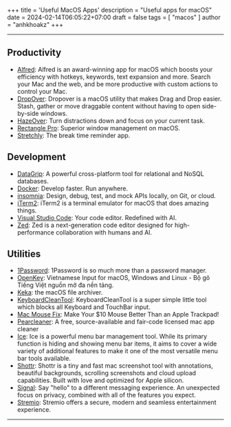 +++
title = 'Useful MacOS Apps'
description = "Useful apps for macOS"
date = 2024-02-14T06:05:22+07:00
draft = false
tags = [
"macos"
]
author = "anhkhoakz"
+++

---

## Productivity

- [Alfred](https://www.alfredapp.com/): Alfred is an award-winning app for macOS which boosts your efficiency with hotkeys, keywords, text expansion and more. Search your Mac and the web, and be more productive with custom actions to control your Mac.
- [DropOver](https://dropoverapp.com/): Dropover is a macOS utility that makes Drag and Drop easier. Stash, gather or move draggable content without having to open side-by-side windows.
- [HazeOver](https://hazeover.com/): Turn distractions down and focus on your current task.
- [Rectangle Pro](https://rectangleapp.com/pro): Superior window management on macOS.
- [Stretchly](https://github.com/hovancik/stretchly): The break time reminder app.

## Development

- [DataGrip](https://www.jetbrains.com/datagrip/): A powerful cross-platform tool for relational and NoSQL databases.
- [Docker](https://www.docker.com/): Develop faster. Run anywhere.
- [insomnia](https://insomnia.rest/): Design, debug, test, and mock APIs locally, on Git, or cloud.
- [iTerm2](https://github.com/gnachman/iTerm2): iTerm2 is a terminal emulator for macOS that does amazing things.
- [Visual Studio Code](https://code.visualstudio.com/): Your code editor. Redefined with AI.
- [Zed](https://github.com/zed-industries/zed): Zed is a next-generation code editor designed for high-performance collaboration with humans and AI.

## Utilities

- [1Password](https://1password.com/): 1Password is so much more than a password manager.
- [OpenKey](https://github.com/tuyenvm/OpenKey): Vietnamese Input for macOS, Windows and Linux - Bộ gõ Tiếng Việt nguồn mở đa nền tảng.
- [Keka](https://github.com/aonez/Keka): the macOS file archiver.
- [KeyboardCleanTool](https://folivora.ai/keyboardcleantool): KeyboardCleanTool is a super simple little tool which blocks all Keyboard and TouchBar input.
- [Mac Mouse Fix](https://macmousefix.com/): Make Your $10 Mouse Better Than an Apple Trackpad!
- [Pearcleaner](https://github.com/alienator88/Pearcleaner): A free, source-available and fair-code licensed mac app cleaner
- [Ice](https://github.com/jordanbaird/Ice): Ice is a powerful menu bar management tool. While its primary function is hiding and showing menu bar items, it aims to cover a wide variety of additional features to make it one of the most versatile menu bar tools available.
- [Shottr](https://shottr.cc/): Shottr is a tiny and fast mac screenshot tool with annotations, beautiful backgrounds, scrolling screenshots and cloud upload capabilities. Built with love and optimized for Apple silicon.
- [Signal](https://signal.org/): Say "hello" to a different messaging experience. An unexpected focus on privacy, combined with all of the features you expect.
- [Stremio](https://www.stremio.com/): Stremio offers a secure, modern and seamless entertainment experience.

---
